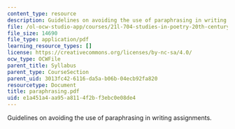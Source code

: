 ```yaml
---
content_type: resource
description: Guidelines on avoiding the use of paraphrasing in writing assignments.
file: /ol-ocw-studio-app/courses/21l-704-studies-in-poetry-20th-century-irish-poetry-the-shadow-of-w-b-yeats-spring-2008/e1a451a4aa95a8114f2bf3ebc0e08de4_paraphrasing.pdf
file_size: 14690
file_type: application/pdf
learning_resource_types: []
license: https://creativecommons.org/licenses/by-nc-sa/4.0/
ocw_type: OCWFile
parent_title: Syllabus
parent_type: CourseSection
parent_uid: 3013fc42-6116-da5a-b06b-04ecb92fa820
resourcetype: Document
title: paraphrasing.pdf
uid: e1a451a4-aa95-a811-4f2b-f3ebc0e08de4
---
```

Guidelines on avoiding the use of paraphrasing in writing assignments.
